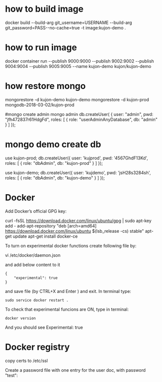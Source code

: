 # how to build image

docker build --build-arg git_username=USERNAME --build-arg git_password=PASS--no-cache=true -t image:kujon-demo .

# how to run image

docker container run --publish 9000:9000 --publish 9002:9002 --publish 9004:9004 --publish 9005:9005 --name kujon-demo kujon/kujon-demo

# how restore mongo
mongorestore -d kujon-demo kujon-demo
mongorestore -d kujon-prod mongodb-2018-03-02/kujon-prod

#mongo create admin
mongo admin
db.createUser( {
     user: "admin",
     pwd: "jfh472837r61HdgFd",
     roles: [ { role: "userAdminAnyDatabase", db: "admin" } ]
   });

# mongo demo create db
  use kujon-prod;
  db.createUser({ user: 'kujprod', pwd: '4567GhdF13Kd', roles: [ { role: "dbAdmin", db: "kujon-prod" } ] });

  use kujon-demo;
  db.createUser({ user: 'kujdemo', pwd: 'jsH28s3284sh', roles: [ { role: "dbAdmin", db: "kujon-demo" } ] });


# Docker

Add Docker’s official GPG key:

  curl -fsSL https://download.docker.com/linux/ubuntu/gpg | sudo apt-key add -
  add-apt-repository "deb [arch=amd64] https://download.docker.com/linux/ubuntu $(lsb_release -cs) stable"
  apt-get update
  apt-get install docker-ce

To turn on experimental docker functions create following file by:

  vi /etc/docker/daemon.json

and add below content to it

    {
        "experimental": true
    }
and save file (by CTRL+X and Enter ) and exit. In terminal type:

    sudo service docker restart .  

To check that experimental funcions are ON, type in terminal:

    docker version

And you should see  Experimental: true

# Docker registry

copy certs to /etc/ssl

Create a password file with one entry for the user doc, with password "test":
